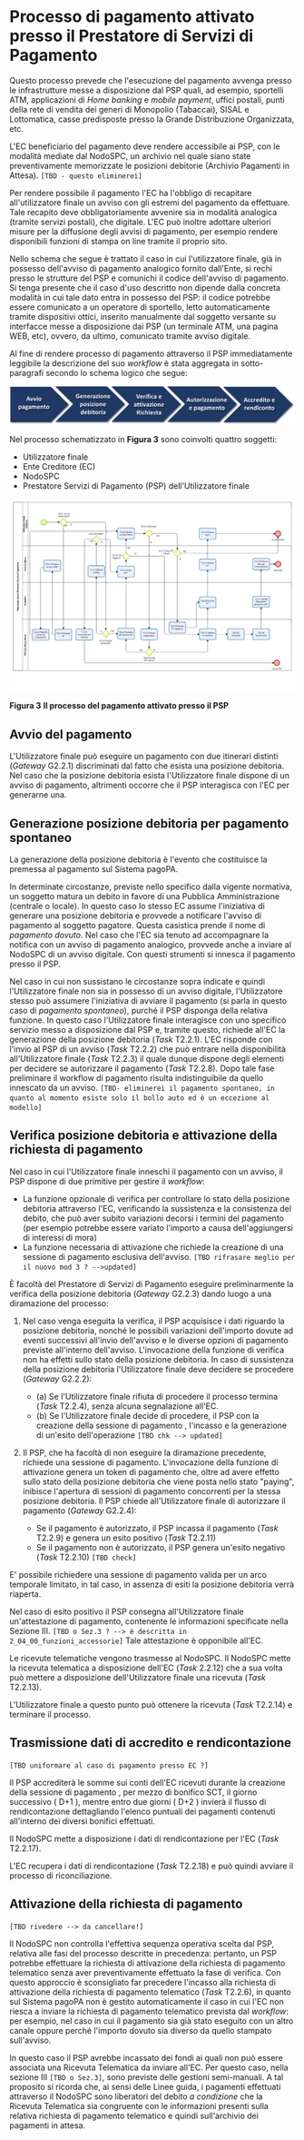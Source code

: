 Processo di pagamento attivato presso il Prestatore di Servizi di Pagamento
===========================================================================

Questo processo prevede che l'esecuzione del pagamento avvenga presso le infrastrutture messe a disposizione dal PSP quali, ad esempio, sportelli ATM, applicazioni di *Home banking* e *mobile* *payment*, uffici postali, punti della rete di vendita dei generi di Monopolio (Tabaccai), SISAL e Lottomatica, casse predisposte presso la Grande Distribuzione Organizzata, etc.

L'EC beneficiario del pagamento deve rendere accessibile ai PSP, con le modalità mediate dal NodoSPC, un archivio nel quale siano state preventivamente memorizzate le posizioni debitorie (Archivio Pagamenti in Attesa). `[TBD - questo eliminerei]`

Per rendere possibile il pagamento l'EC ha l'obbligo di recapitare all'utilizzatore finale un avviso con gli estremi del pagamento da effettuare. Tale recapito deve obbligatoriamente avvenire sia in modalità analogica (tramite servizi postali), che digitale. L'EC può inoltre adottare ulteriori misure per la diffusione degli avvisi di pagamento, per esempio rendere disponibili funzioni di stampa on line tramite il proprio sito.

Nello schema che segue è trattato il caso in cui l'utilizzatore finale, già in possesso dell'avviso di pagamento analogico fornito dall'Ente, si rechi presso le strutture del PSP e comunichi il codice dell'avviso di pagamento. Si tenga presente che il caso d'uso descritto non dipende dalla concreta modalità in cui tale dato entra in possesso del PSP: il codice potrebbe essere comunicato a un operatore di sportello, letto automaticamente tramite dispositivi ottici, inserito manualmente dal soggetto versante su interfacce messe a disposizione dai PSP (un terminale ATM, una pagina WEB, etc), ovvero, da ultimo, comunicato tramite avviso digitale.

Al fine di rendere processo di pagamento attraverso il PSP immediatamente leggibile la descrizione del suo *workflow* è stata aggregata in sotto-paragrafi secondo lo schema logico che segue:

![flow-pagamento-psp](../images/process_psp.png)

Nel processo schematizzato in **Figura 3** sono coinvolti quattro soggetti:

* Utilizzatore finale
* Ente Creditore (EC)
* NodoSPC
* Prestatore Servizi di Pagamento (PSP) dell'Utilizzatore finale

![bpmn-pagamento-psp](../images/bpmn_psp.png)

**Figura 3** **Il processo del pagamento attivato presso il PSP**

Avvio del pagamento
-------------------

L'Utilizzatore finale può eseguire un pagamento con due itinerari distinti (*Gateway* G2.2.1) discriminati dal fatto che esista una posizione debitoria. Nel caso che la posizione debitoria esista l'Utilizzatore finale dispone di un avviso di pagamento, altrimenti occorre che il PSP interagisca con l'EC per generarne una.

Generazione posizione debitoria per pagamento spontaneo
-------------------------------------------------------

La generazione della posizione debitoria è l'evento che costituisce la premessa al pagamento sul Sistema pagoPA.

In determinate circostanze, previste nello specifico dalla vigente normativa, un soggetto matura un debito in favore di una Pubblica Amministrazione (centrale o locale). In questo caso lo stesso EC assume l'iniziativa di generare una posizione debitoria e provvede a notificare l'avviso di pagamento al soggetto pagatore. Questa casistica prende il nome di _pagamento dovuto_. Nel caso che l'EC sia tenuto ad accompagnare la notifica con un avviso di pagamento analogico, provvede anche a inviare al NodoSPC di un avviso digitale. Con questi strumenti si innesca il pagamento presso il PSP.

Nel caso in cui non sussistano le circostanze sopra indicate e quindi l'Utilizzatore finale non sia in possesso di un avviso digitale, l'Utilizzatore stesso può assumere l'iniziativa di avviare il pagamento (si parla in questo caso di _pagamento spontaneo_), purché il PSP disponga della relativa funzione. In questo caso l'Utilizzatore finale interagisce con uno specifico servizio messo a disposizione dal PSP e, tramite questo, richiede all'EC la generazione della posizione debitoria (*Task* T2.2.1). L'EC risponde con l'invio al PSP di un avviso (*Task* T2.2.2) che può entrare nella disponibilità all'Utilizzatore finale (*Task* T2.2.3) il quale dunque dispone degli elementi per decidere se autorizzare il pagamento (*Task* T2.2.8). Dopo tale fase preliminare il workflow di pagamento risulta indistinguibile da quello innescato da un avviso.
`[TBD- eliminerei il pagamento spontaneo, in quanto al momento esiste solo il bollo auto ed è un eccezione al modello]`

Verifica posizione debitoria e attivazione della richiesta di pagamento
-----------------------------------------------------------------------

Nel caso in cui l'Utilizzatore finale inneschi il pagamento con un avviso, il PSP dispone di due primitive per gestire il *workflow*:

- La funzione opzionale di verifica per controllare lo stato della posizione debitoria attraverso l'EC, verificando la sussistenza e la consistenza del debito, che può aver subito variazioni decorsi i termini del pagamento (per esempio potrebbe essere variato l'importo a causa dell'aggiungersi di interessi di
    mora)
- La funzione necessaria di attivazione che richiede la creazione di una sessione di pagamento esclusiva dell'avviso. `[TBD rifrasare meglio per il nuovo mod 3 ? -->updated]`

È facoltà del Prestatore di Servizi di Pagamento eseguire preliminarmente la verifica della posizione debitoria (*Gateway* G2.2.3) dando luogo a una diramazione del processo:

1. Nel caso venga eseguita la verifica, il PSP acquisisce i dati riguardo la posizione debitoria, nonché le possibili variazioni dell'importo dovute ad eventi successivi all'invio dell'avviso e le diverse opzioni di pagamento previste all'interno dell'avviso. L'invocazione della funzione di verifica non ha effetti sullo stato della posizione debitoria. In caso di sussistenza della posizione debitoria l'Utilizzatore finale deve decidere se procedere (*Gateway* G2.2.2):
	* (a) Se l'Utilizzatore finale rifiuta di procedere il processo termina (*Task* T2.2.4), senza alcuna segnalazione all'EC.
    * (b) Se l'Utilizzatore finale decide di procedere, il PSP con la creazione della sessione di pagamento , l'incasso  e la generazione di un'esito dell'operazione  `[TBD chk --> updated]`
  
2. Il PSP, che ha facoltà di non eseguire la diramazione precedente, richiede una sessione di pagamento. L'invocazione della funzione di attivazione genera un token di pagamento che, oltre ad avere effetto sullo stato della posizione debitoria che viene posta nello stato "paying", inibisce l'apertura di sessioni di pagamento concorrenti per la stessa posizione debitoria. Il PSP chiede all'Utilizzatore finale di autorizzare il pagamento (*Gateway* G2.2.4):
	* Se il pagamento è autorizzato, il PSP incassa il pagamento (*Task* T2.2.9) e genera un esito positivo
    (*Task* T2.2.11)
	* Se il pagamento non è autorizzato, il PSP genera un'esito negativo (*Task* T2.2.10) `[TBD check]`

E' possibile richiedere una sessione di pagamento valida per un arco temporale limitato, in tal caso, in assenza di esiti la posizione debitoria verrà riaperta.

Nel caso di esito positivo il PSP consegna all'Utilizzatore finale un'attestazione di
pagamento, contenente le informazioni specificate nella Sezione III. `[TBD o Sez.3 ? --> è descritta in 2_04_00_funzioni_accessorie]`
Tale attestazione è opponibile all'EC.

Le ricevute telematiche vengono trasmesse al NodoSPC. Il NodoSPC mette la ricevuta telematica a disposizione dell'EC (*Task* 2.2.12) che a sua volta può mettere a disposizione dell'Utilizzatore finale una ricevuta (*Task* T2.2.13).

L'Utilizzatore finale a questo punto può ottenere la ricevuta (*Task* T2.2.14) e terminare il processo.

Trasmissione dati di accredito e rendicontazione
------------------------------------------------

`[TBD uniformare al caso di pagamento presso EC ?]`

Il PSP accrediterà le somme sui conti dell'EC  ricevuti durante la creazione della sessione di pagamento , per mezzo di bonifico SCT, il giorno successivo ( D+1 ), mentre entro due giorni ( D+2 ) invierà il flusso di rendicontazione dettagliando l'elenco puntuali dei pagamenti contenuti all'interno dei diversi bonifici effettuati.

Il NodoSPC mette a disposizione i dati di rendicontazione per l'EC (*Task* T2.2.17).

L'EC recupera i dati di rendicontazione (*Task* T2.2.18) e può quindi avviare il processo di riconciliazione.

Attivazione della richiesta di pagamento
----------------------------------------

`[TBD rivedere --> da cancellare!]`

Il NodoSPC non controlla l'effettiva sequenza operativa scelta dal PSP, relativa alle fasi del processo descritte in precedenza: pertanto, un PSP potrebbe effettuare la richiesta di attivazione della richiesta di pagamento telematico senza aver preventivamente effettuato la fase di verifica. Con questo approccio è sconsigliato far precedere l'incasso alla richiesta di attivazione della richiesta di pagamento telematico (*Task* T2.2.6), in quanto sul Sistema pagoPA non è gestito automaticamente il caso in cui l'EC non riesca a inviare la richiesta di pagamento telematico prevista dal *workflow*: per esempio, nel caso in cui il pagamento sia già stato eseguito con un altro canale oppure perché l'importo dovuto sia diverso da quello stampato sull'avviso.

In questo caso il PSP avrebbe incassato dei fondi ai quali non può essere associata una Ricevuta Telematica da inviare all'EC. Per questo caso, nella sezione III `[TBD o Sez.3]`, sono previste delle gestioni semi-manuali. A tal proposito si ricorda che, ai sensi delle Linee guida, i pagamenti effettuati attraverso il NodoSPC sono liberatori del debito _a condizione_ che la Ricevuta Telematica sia congruente con le informazioni presenti sulla relativa richiesta di pagamento telematico e quindi sull'archivio dei pagamenti in attesa.
